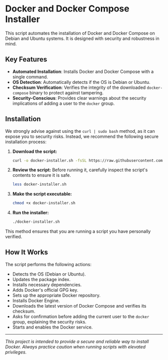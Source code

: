 # Docker and Docker Compose Installer

This script automates the installation of Docker and Docker Compose on Debian and Ubuntu systems. It is designed with security and robustness in mind.

## Key Features

- **Automated Installation**: Installs Docker and Docker Compose with a single command.
- **OS Detection**: Automatically detects if the OS is Debian or Ubuntu.
- **Checksum Verification**: Verifies the integrity of the downloaded `docker-compose` binary to protect against tampering.
- **Security-Conscious**: Provides clear warnings about the security implications of adding a user to the `docker` group.

## Installation

We strongly advise against using the `curl | sudo bash` method, as it can expose you to security risks. Instead, we recommend the following secure installation process:

1.  **Download the script:**
    ```bash
    curl -o docker-installer.sh -fsSL https://raw.githubusercontent.com/AstralElite-open-source/docker/main/docker.sh
    ```

2.  **Review the script:**
    Before running it, carefully inspect the script's contents to ensure it is safe.
    ```bash
    less docker-installer.sh
    ```

3.  **Make the script executable:**
    ```bash
    chmod +x docker-installer.sh
    ```

4.  **Run the installer:**
    ```bash
    ./docker-installer.sh
    ```

This method ensures that you are running a script you have personally verified.

## How It Works

The script performs the following actions:
- Detects the OS (Debian or Ubuntu).
- Updates the package index.
- Installs necessary dependencies.
- Adds Docker's official GPG key.
- Sets up the appropriate Docker repository.
- Installs Docker Engine.
- Downloads the latest version of Docker Compose and verifies its checksum.
- Asks for confirmation before adding the current user to the `docker` group, explaining the security risks.
- Starts and enables the Docker service.

---

*This project is intended to provide a secure and reliable way to install Docker. Always practice caution when running scripts with elevated privileges.*